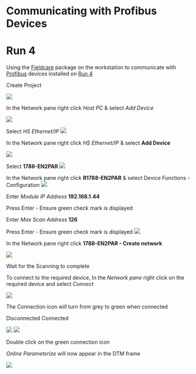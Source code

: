 # Communicating with Profibus Devices
# Run 4

Using the [Fieldcare](../../fieldcare/fieldcare.md) package on the workstation to communicate with [Profibus](../../indexes/index_devices_profibus.md) devices installed on [Run 4](../../flow_runs/run_4.md)

Create Project

![](../../images/generic_images/create_project.bmp)

In the Network pane right click *Host PC* & select *Add Device*

![](../../images/generic_images/right_click_add_device.bmp)


Select *HS Ethernet/IP*
![](../../images/generic_images/add_hs_ethernet_ip_cropped_generic.bmp)

In the Network pane right click *HS Ethernet/IP* & select **Add Device**

![](../../images/generic_images/right_click_add_device_2_cropped_generic.bmp)

Select **1788-EN2PAR**
![](../../images/generic_images/add_1788-EN2PAR_cropped_generic.bmp)

In the Network pane right click **R1788-EN2PAR** & select Device Functions - Configuration
![](../../images/generic_images/right_click_device_functions_configuration_cropped_generic.bmp)

Enter *Module IP Address* **192.168.1.44**

Press Enter - Ensure green check mark is displayed

Enter *Max Scan Address* **126**

Press Enter - Ensure green check mark is displayed
![](../../images/run4_192_168_1_44_126_green.bmp)

In the Network pane right click **1788-EN2PAR - Create network**

![](../../images/generic_images/right_click_create_network_dialog_only_generic.bmp)

Wait for the Scanning to complete

To connect to the required device, In the *Network pane* right click on the required device and select *Connect*


![](../../images/generic_images/right_click_network_connect_generic.bmp)

The Connection icon will turn from grey to green when connected

Disconnected	Connected

![](../../images/generic_images/connection_disconnected_grey_generic.png)
![](../../images/generic_images/connection_connected_double_green_generic.png)


Double click on the green connection icon

*Online Parameterize* will now appear in the DTM frame

![](../../images/generic_images/online_parameterize_cropped_generic.bmp)
